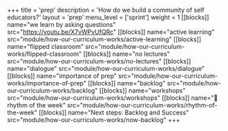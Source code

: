 +++
title = 'prep'
description = 'How do we build a community of self educators?'
layout = 'prep'
menu_level = ['sprint']
weight = 1
[[blocks]]
name="we learn by asking questions"
src="https://youtu.be/X7vWPvUfQRc"
[[blocks]]
name="active learning"
src="module/how-our-curriculum-works/active-learning"
[[blocks]]
name="flipped classroom"
src="module/how-our-curriculum-works/flipped-classroom"
[[blocks]]
name="no lectures"
src="module/how-our-curriculum-works/no-lectures"
[[blocks]]
name="dialogue"
src="module/how-our-curriculum-works/dialogue"
[[blocks]]
name="importance of prep"
src="module/how-our-curriculum-works/importance-of-prep"
[[blocks]]
name="backlog"
src="module/how-our-curriculum-works/backlog"
[[blocks]]
name="workshops"
src="module/how-our-curriculum-works/workshops"
[[blocks]]
name="🥁 rhythm of the week"
src="module/how-our-curriculum-works/rhythm-of-the-week"
[[blocks]]
name="Next steps: Backlog and Success"
src="module/how-our-curriculum-works/now-backlog"
+++
